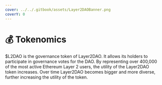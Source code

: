 ```yaml
---
cover: ../../.gitbook/assets/Layer2DAOBanner.png
coverY: 0
---
```


# 💰 Tokenomics

$L2DAO is the governance token of Layer2DAO. It allows its holders to participate in governance votes for the DAO. By representing over 400,000 of the most active Ethereum Layer 2 users, the utility of the Layer2DAO token increases. Over time Layer2DAO becomes bigger and more diverse, further increasing the utility of the token.
